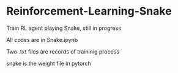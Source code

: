 # Reinforcement-Learning-Snake
Train RL agent playing Snake, still in progress

All codes are in Snake.ipynb

Two .txt files are records of traininig process

snake is the weight file in pytorch
